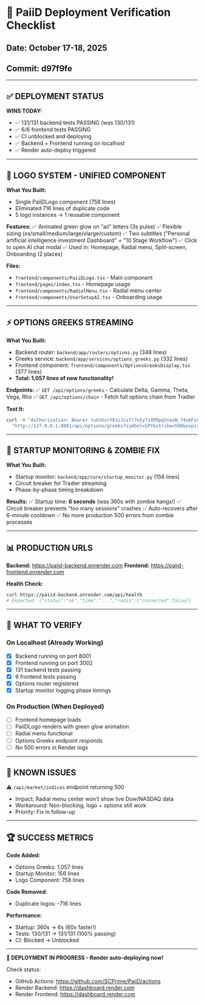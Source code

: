 # 🎯 PaiiD Deployment Verification Checklist
## Date: October 17-18, 2025  
## Commit: d97f9fe

---

## ✅ DEPLOYMENT STATUS

**WINS TODAY:**
- ✅ 131/131 backend tests PASSING (was 130/131)
- ✅ 6/6 frontend tests PASSING
- ✅ CI unblocked and deploying
- ✅ Backend + Frontend running on localhost
- ✅ Render auto-deploy triggered

---

## 🎨 LOGO SYSTEM - UNIFIED COMPONENT

**What You Built:**
- Single PaiiDLogo component (758 lines)
- Eliminated 716 lines of duplicate code
- 5 logo instances → 1 reusable component

**Features:**
✅ Animated green glow on "aii" letters (3s pulse)
✅ Flexible sizing (xs/small/medium/large/xlarge/custom)
✅ Two subtitles ("Personal artificial intelligence investment Dashboard" + "10 Stage Workflow")
✅ Click to open AI chat modal
✅ Used in: Homepage, Radial menu, Split-screen, Onboarding (2 places)

**Files:**
- `frontend/components/PaiiDLogo.tsx` - Main component
- `frontend/pages/index.tsx` - Homepage usage
- `frontend/components/RadialMenu.tsx` - Radial menu center
- `frontend/components/UserSetupAI.tsx` - Onboarding usage

---

## ⚡ OPTIONS GREEKS STREAMING

**What You Built:**
- Backend router: `backend/app/routers/options.py` (348 lines)
- Greeks service: `backend/app/services/options_greeks.py` (332 lines)  
- Frontend component: `frontend/components/OptionsGreeksDisplay.tsx` (377 lines)
- **Total: 1,057 lines of new functionality!**

**Endpoints:**
✅ `GET /api/options/greeks` - Calculate Delta, Gamma, Theta, Vega, Rho
✅ `GET /api/options/chain` - Fetch full options chain from Tradier

**Test It:**
```bash
curl -H "Authorization: Bearer tuGlKvrYEoiJcv7r7oIy7zXM9pqVnaxN_74obFz6lVo" \
  "http://127.0.0.1:8001/api/options/greeks?symbol=SPY&strike=500&expiry=2025-11-21&option_type=call"
```

---

## 🚀 STARTUP MONITORING & ZOMBIE FIX

**What You Built:**
- Startup monitor: `backend/app/core/startup_monitor.py` (156 lines)
- Circuit breaker for Tradier streaming
- Phase-by-phase timing breakdown

**Results:**
✅ Startup time: **6 seconds** (was 360s with zombie hangs!)
✅ Circuit breaker prevents "too many sessions" crashes
✅ Auto-recovers after 6-minute cooldown
✅ No more production 500 errors from zombie processes

---

## 📊 PRODUCTION URLS

**Backend:** https://paiid-backend.onrender.com
**Frontend:** https://paiid-frontend.onrender.com

**Health Check:**
```bash
curl https://paiid-backend.onrender.com/api/health
# Expected: {"status":"ok","time":"...","redis":{"connected":false}}
```

---

## 🎯 WHAT TO VERIFY

### On Localhost (Already Working)
- [x] Backend running on port 8001
- [x] Frontend running on port 3002  
- [x] 131 backend tests passing
- [x] 6 frontend tests passing
- [x] Options router registered
- [x] Startup monitor logging phase timings

### On Production (When Deployed)
- [ ] Frontend homepage loads
- [ ] PaiiDLogo renders with green glow animation
- [ ] Radial menu functional
- [ ] Options Greeks endpoint responds
- [ ] No 500 errors in Render logs

---

## 📝 KNOWN ISSUES

⚠️ `/api/market/indices` endpoint returning 500  
- Impact: Radial menu center won't show live Dow/NASDAQ data
- Workaround: Non-blocking, logo + options still work
- Priority: Fix in follow-up

---

## 🏆 SUCCESS METRICS

**Code Added:**
- Options Greeks: 1,057 lines
- Startup Monitor: 156 lines  
- Logo Component: 758 lines

**Code Removed:**
- Duplicate logos: -716 lines

**Performance:**
- Startup: 360s → 6s (60x faster!)
- Tests: 130/131 → 131/131 (100% passing)
- CI: Blocked → Unblocked

---

**🚀 DEPLOYMENT IN PROGRESS - Render auto-deploying now!**

Check status:
- GitHub Actions: https://github.com/SCPrime/PaiiD/actions
- Render Backend: https://dashboard.render.com
- Render Frontend: https://dashboard.render.com


